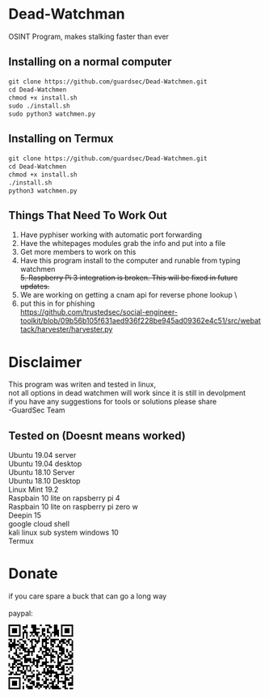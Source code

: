# Dead-Watchman
OSINT Program, makes stalking faster than ever


## Installing on a normal computer

```
git clone https://github.com/guardsec/Dead-Watchmen.git
cd Dead-Watchmen
chmod +x install.sh
sudo ./install.sh
sudo python3 watchmen.py
```

## Installing on Termux

```
git clone https://github.com/guardsec/Dead-Watchmen.git
cd Dead-Watchmen
chmod +x install.sh
./install.sh
python3 watchmen.py
```

## Things That Need To Work Out

1. Have pyphiser working with automatic port forwarding
2. Have the whitepages modules grab the info and put into a file
3. Get more members to work on this
4. Have this program install to the computer and runable from typing watchmen \
<s>5. Raspberry Pi 3 integration is broken. This will be fixed in future updates.</s>
6. We are working on getting a cnam api for reverse phone lookup \
7. put this in for phishing \
https://github.com/trustedsec/social-engineer-toolkit/blob/09b56b105f631aed936f228be945ad09362e4c51/src/webattack/harvester/harvester.py 

# Disclaimer

This program was writen and tested in linux, \
not all options in dead watchmen will work since it is still in devolpment \
if you have any suggestions for tools or solutions please share \
-GuardSec Team


## Tested on (Doesnt means worked)
Ubuntu 19.04 server \
Ubuntu 19.04 desktop \
Ubuntu 18.10 Server \
Ubuntu 18.10 Desktop \
Linux Mint 19.2 \
Raspbain 10 lite on rapsberry pi 4 \
Raspbain 10 lite on raspberry pi zero w \
Deepin 15 \
google cloud shell \
kali linux sub system windows 10 \
Termux 



# Donate
if you care spare a buck that can go a long way \
\
paypal:

<img src="assets\picture\code.png">


